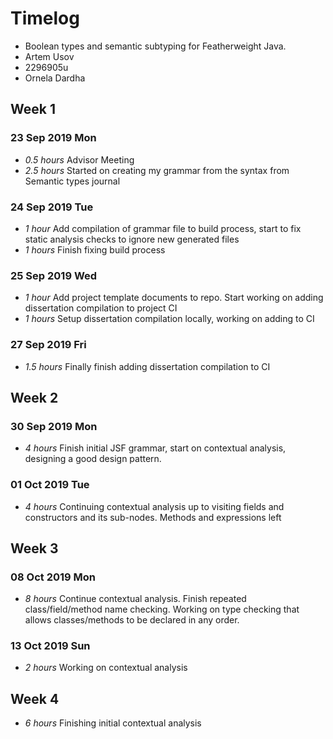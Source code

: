 # Timelog

* Boolean types and semantic subtyping for Featherweight Java.
* Artem Usov
* 2296905u
* Ornela Dardha

## Week 1

### 23 Sep 2019 Mon
* *0.5 hours* Advisor Meeting
* *2.5 hours* Started on creating my grammar from the syntax from Semantic types journal

### 24 Sep 2019 Tue

* *1 hour* Add compilation of grammar file to build process, start to fix static analysis checks to 
  ignore new generated files
* *1 hours* Finish fixing build process

### 25 Sep 2019 Wed
* *1 hour* Add project template documents to repo. Start working on adding dissertation compilation to project CI
* *1 hours* Setup dissertation compilation locally, working on adding to CI

### 27 Sep 2019 Fri
* *1.5 hours* Finally finish adding dissertation compilation to CI

## Week 2

### 30 Sep 2019 Mon
* *4 hours* Finish initial JSF grammar, start on contextual analysis, designing a good design pattern.

### 01 Oct 2019 Tue
* *4 hours* Continuing contextual analysis up to visiting fields and constructors and its sub-nodes. Methods and expressions left

## Week 3

### 08 Oct 2019 Mon
* *8 hours* Continue contextual analysis. Finish repeated class/field/method name checking. Working on type checking that allows classes/methods to be declared in any order.

### 13 Oct 2019 Sun
* *2 hours* Working on contextual analysis

## Week 4
* *6 hours* Finishing initial contextual analysis

